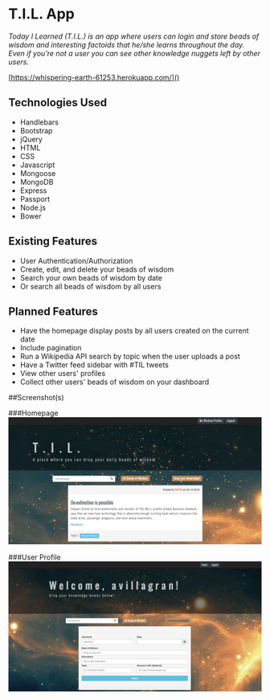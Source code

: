 # T.I.L. App

*Today I Learned (T.I.L.) is an app where users can login and store beads of wisdom and interesting factoids that he/she learns throughout the day. Even if you're not a user you can see other knowledge nuggets left by other users.*

[https://whispering-earth-61253.herokuapp.com/]()

## Technologies Used

* Handlebars
* Bootstrap
* jQuery
* HTML
* CSS
* Javascript
* Mongoose
* MongoDB
* Express
* Passport
* Node.js
* Bower

## Existing Features

* User Authentication/Authorization
* Create, edit, and delete your beads of wisdom
* Search your own beads of wisdom by date
* Or search all beads of wisdom by all users

## Planned Features

* Have the homepage display posts by all users created on the current date
* Include pagination
* Run a Wikipedia API search by topic when the user uploads a post
* Have a Twitter feed sidebar with #TIL tweets
* View other users' profiles
* Collect other users' beads of wisdom on your dashboard

##Screenshot(s)

###Homepage
<img src="/public/images/TIL_homepage.png">

###User Profile
<img src="/public/images/TIL_profile.png">
